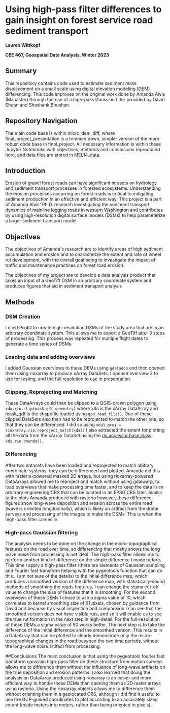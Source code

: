 # Using high-pass filter differences to gain insight on forest service road sediment transport

**Lauren Wittkopf**  

**CEE 467, Geospatial Data Analysis, Winter 2023**

## Summary
This repository contains code used to estimate sediment mass displacement on a small scale using digital elevation modeling (DEM) differencing. This code improves on 
the original work done by Amanda Alvis (Manaster) through the use of a high-pass Gaussian filter provided by David Shean and Shashank Bhushan. 

## Repository Navigation
The main code base is within micro_dem_diff, where final_project_presentation is a trimmed down, simpler version of the more robust code base in final_project.
All necessary information is within these Jupyter Notebooks with objectives, methods and conclusions reproduced here, and data files are stored in MEL14_data. 

## Introduction
Erosion of gravel forest roads can have significant impacts on hydrology and sediment transport processes in forested ecosystems. Understanding the erosion processes 
occurring on forest roads is critical to mitigating sediment production in an effective and efficient way. This project is a part of Amanda Alvis' Ph.D. research 
investigating the sediment transport dynamics of mainline logging roads in western Washington and contributes by using high-resolution digital surface models (DSMs) 
to help parameterize a larger sediment transport model.

## Objectives
The objectives of Amanda's research are to identify areas of high sediment accumulation and erosion and to characterize the extent and rate of wheel rut development, 
with the overall goal being to investigate the impact of traffic and maintenance practices on forest road erosion.

The objectives of my project are to develop a data analysis product that takes an input of a GeoTiff DSM in an arbitrary coordinate system and produces figures that 
aid in sediment transport analysis 

## Methods 
### DSM Creation

I used Pix4D to create high-resolution DSMs of the study area that are in an arbitrary coordinate system. This allows me to export a GeoTiff after 3 steps of 
processing. This process was repeated for multiple flight dates to generate a time series of DSMs.

### Loading data and adding overviews

I added Gaussian overviews to these DEMs using `gdaladdo` and then opened them using rioxarray to produce xArray DataSets. I opened overview 2 to use for testing, 
and the full resolution to use in presentation. 

### Clipping, Reprojecting and Matching

These DataArrays could then be clipped to a QGIS-drawn polygon using `xda.rio.clip(mask_gdf.geometry)` where xda is the xArray DataArray and mask_gdf is the 
shapefile loaded using `gpd.read_file()`. One of these clipped DataSets also then had to be reprojected to match the other one, so that they can be differenced. I 
did so using `xda1_proj = rioxarray.rio.reproject_match(xda2)` I also extracted the extent for plotting all the data from the xArray DataSet using the [rio accessor 
base class](https://corteva.github.io/rioxarray/html/rioxarray.html) `xds.rio.bounds()`.

### Differencing

After two datasets have been loaded and reprojected to match abitrary coordinate systems, they can be differenced and plotted. Amanda did this with rasterio-powered 
masked 2D arrays, but using rioxarray-powered DataArrays allowed me to reproject and match without using gdalwarp, to load overviews that make processing time 
faster, and to keep the data in an arbitrary engineering CRS that can be located in an EPSG CRS later. Similar to the plots Amanda produced with rasterio however, 
these difference figures show long-wave deposition and erosion across the entire road (wave is oriented longitudinally), which is likely an artifact from the drone 
surveys and processing of the images to make the DSMs. This is when the high-pass filter comes in.

### High-pass Gaussian filtering

The analysis needs to be done on the change in the micro-topographical features on the road over time, so differencing that mostly shows the long wave noise from 
processing is not ideal. The high-pass filter allows me to perform another kind of difference on the simple difference I made before. This time I apply a high-pass 
filter (there are elements of Gaussian sampling and Fourier fast transform helping with the pygeotools function that can do this...I am not sure of the details) to 
the initial difference map, which produces a smoothed version of the difference map, with statistically-sound methods of smoothing the roads features. I can change 
the sigma cut-off value to change the size of features that it is smoothing. For the second overviews of these DEMs I chose to use a sigma value of 10, which 
correlates to kernel smoothing size of 61 pixels, chosen by guidance from David and because by visual inspection and comparision I can see that the smoothed version 
does not have visible ruts, and so it will enable us to see the true rut formation in the next step in high-detail. For the full-resolution of these DEMs a sigma 
value of 50 works better. The next step is to take the difference of the initial difference and the smoothed version. This results in a DataArray that can be plotted 
to clearly demonstrate only the micro-topographical changes in the road between the two time periods, without the long-wave noise artifact from processing.

##Conclusions
The main conclusion is that using the pygeotools fourier fast transform gaussian high-pass filter on these structure from motion surveys allows me to difference them 
without the influence of long-wave artifacts on the true deposition and erosion patterns. I also learned that doing the analysis on DataArray produced using 
rioxarray is an easier and more efficient way to handle these DEMs than opening them as 2D raster arrays using rasterio. Using the rioxarray objects allows me to 
difference them without orienting them in a geolocated CRS, although I did find it useful to use the GCP-guided coordinates to plot according to an accurately sized 
extent (made meters into meters, rather than being oriented in pixels). 
